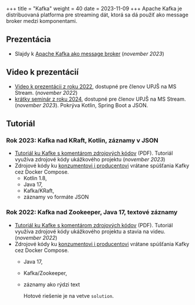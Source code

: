 +++
title = "Kafka"
weight = 40
date = 2023-11-09
+++
Apache Kafka je distribuovaná platforma pre streaming dát, ktorá sa dá použiť ako message broker medzi komponentami.

<!-- more -->

Prezentácia
-----------

- Slajdy k [Apache Kafka ako message broker](kafka.pdf) (_november 2023_)

Video k prezentácií
-------------------

- [Video k prezentácii z roku 2022](https://upjs.sharepoint.com/:v:/s/KOPR2022/EXtaKDlzkEtJmn8ABbcITGoBctcJnrJzFtLpuFZk_XOfuw?e=jqHNP7), dostupné pre členov UPJŠ na MS Stream. (_november 2022_)
- [krátky seminár z roku 2024](https://upjs-my.sharepoint.com/:v:/g/personal/robert_novotny_upjs_sk/EYLTxHauuLhNiV1jwLasoHcBYs_BgeY9BLq15LW7L3aSJQ?e=4h2fBS&nav=eyJyZWZlcnJhbEluZm8iOnsicmVmZXJyYWxBcHAiOiJTdHJlYW1XZWJBcHAiLCJyZWZlcnJhbFZpZXciOiJTaGFyZURpYWxvZyIsInJlZmVycmFsQXBwUGxhdGZvcm0iOiJXZWIiLCJyZWZlcnJhbE1vZGUiOiJ2aWV3In19), dostupné pre členov UPJŠ na MS Stream. (_november 2023_). Pokrýva Kotlin, Spring Boot a JSON.


Tutoriál
--------

### Rok 2023: Kafka nad KRaft, Kotlin, záznamy v JSON

- [Tutoriál ku Kafke s komentárom zdrojových kódov](apache-kafka-tutorial.pdf) (PDF). Tutoriál využíva zdrojové kódy ukážkového projektu (_november 2023_)
- Zdrojové kódy ku [konzumentovi i producentovi](https://github.com/novotnyr/kafka-workshop-2023) vrátane spúšťania Kafky cez Docker Compose.
    - Kotlin 1.8,
    - Java 17,
    - Kafka/KRaft,
    - záznamy vo formáte JSON

### Rok 2022: Kafka nad Zookeeper, Java 17, textové záznamy

- [Tutoriál ku Kafke s komentárom zdrojových kódov](apache-kafka-tutorial-2022.pdf) (PDF). Tutoriál využíva zdrojové kódy ukážkového projektu a stavia na videu. (_november 2022_)
- Zdrojové kódy ku [konzumentovi i producentovi](https://github.com/novotnyr/kopr-kafka-2022) vrátane spúšťania Kafky cez Docker Compose.
    - Java 17,
    - Kafka/Zookeeper,
    - záznamy ako rýdzi text

      Hotové riešenie je na vetve `solution`.

